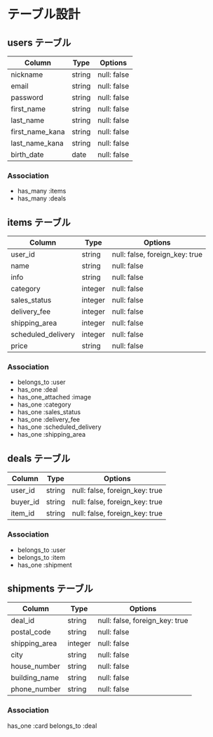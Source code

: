 # テーブル設計

## users テーブル

| Column            | Type   | Options     |
| ----------------- | ------ | ----------- |
| nickname          | string | null: false |
| email             | string | null: false |
| password          | string | null: false |
| first_name        | string | null: false |
| last_name         | string | null: false |
| first_name_kana   | string | null: false |
| last_name_kana    | string | null: false |
| birth_date        | date   | null: false |

### Association

- has_many :items
- has_many :deals


## items テーブル

| Column              | Type    | Options                        |
| ------------------- | ------- | ------------------------------ |
| user_id             | string  | null: false, foreign_key: true |
| name                | string  | null: false                    |
| info                | string  | null: false                    |
| category            | integer | null: false                    |
| sales_status        | integer | null: false                    |
| delivery_fee        | integer | null: false                    |
| shipping_area       | integer | null: false                    |
| scheduled_delivery  | integer | null: false                    |
| price               | string  | null: false                    |

### Association

- belongs_to :user
- has_one :deal
- has_one_attached :image
- has_one :category
- has_one :sales_status
- has_one :delivery_fee
- has_one :scheduled_delivery
- has_one :shipping_area

## deals テーブル

| Column      | Type    | Options                        |
| ----------- | ------- | ------------------------------ |
| user_id     | string  | null: false, foreign_key: true |
| buyer_id    | string  | null: false, foreign_key: true |
| item_id     | string  | null: false, foreign_key: true |

### Association

- belongs_to :user
- belongs_to :item
- has_one :shipment

## shipments テーブル

| Column              | Type    | Options                        |
| ------------------- | ------- | ------------------------------ |
| deal_id             | string  | null: false, foreign_key: true |
| postal_code         | string  | null: false                    |
| shipping_area       | integer | null: false                    |
| city                | string  | null: false                    |
| house_number        | string  | null: false                    |
| building_name       | string  | null: false                    |
| phone_number        | string  | null: false                    |

### Association

has_one :card
belongs_to :deal
